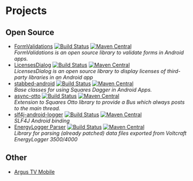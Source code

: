 Projects
===========

Open Source
-----------

* [FormValidations](https://psdev.de/FormValidations) [![Build Status](https://ci.psdev.de/job/PSDevFormValidations/badge/icon)](https://ci.psdev.de/job/PSDevFormValidations/) [![Maven Central](https://maven-badges.herokuapp.com/maven-central/de.psdev.formvalidations/formvalidations/badge.svg)](https://maven-badges.herokuapp.com/maven-central/de.psdev.formvalidations/formvalidations)  
  *FormValidations is an open source library to validate forms in Android apps.*
* [LicensesDialog](https://psdev.de/LicensesDialog) [![Build Status](https://ci.psdev.de/job/PSDevLicensesDialog/badge/icon)](https://ci.psdev.de/job/PSDevLicensesDialog/)  [![Maven Central](https://maven-badges.herokuapp.com/maven-central/de.psdev.licensesdialog/licensesdialog/badge.svg)](https://maven-badges.herokuapp.com/maven-central/de.psdev.licensesdialog/licensesdialog)  
  *LicensesDialog is an open source library to display licenses of third-party libraries in an Android app*
* [stabbed-android](https://psdev.de/stabbed-android) [![Build Status](https://ci.psdev.de/job/PSDevStabbedAndroid/badge/icon)](https://ci.psdev.de/job/PSDevStabbedAndroid/) [![Maven Central](https://maven-badges.herokuapp.com/maven-central/de.psdev/stabbed-android/badge.svg)](https://maven-badges.herokuapp.com/maven-central/de.psdev/stabbed-android)  
  *Base classes for using Squares Dagger in Android Apps.*
* [async-otto](https://psdev.de/async-otto) [![Build Status](https://ci.psdev.de/job/PSDevAsyncOtto/badge/icon)](https://ci.psdev.de/job/PSDevAsyncOtto/) [![Maven Central](https://maven-badges.herokuapp.com/maven-central/de.psdev/async-otto/badge.svg)](https://maven-badges.herokuapp.com/maven-central/de.psdev/async-otto)  
  *Extension to Squares Otto library to provide a Bus which always posts to the main thread.*
* [slf4j-android-logger](https://psdev.de/slf4j-android-logger) [![Build Status](https://ci.psdev.de/job/PSDevSLF4JAndroidLogger/badge/icon)](https://ci.psdev.de/job/PSDevSLF4JAndroidLogger/) [![Maven Central](https://maven-badges.herokuapp.com/maven-central/de.psdev.slf4j-android-logger/slf4j-android-logger/badge.svg)](https://maven-badges.herokuapp.com/maven-central/de.psdev.slf4j-android-logger/slf4j-android-logger)  
  *SLF4J Android binding*
* [EnergyLogger Parser](https://psdev.de/energylogger-parser) [![Build Status](https://ci.psdev.de/job/PSDevEnergyLoggerParser/badge/icon)](https://ci.psdev.de/job/PSDevEnergyLoggerParser/)  [![Maven Central](https://maven-badges.herokuapp.com/maven-central/de.psdev/energylogger-parser/badge.svg)](https://maven-badges.herokuapp.com/maven-central/de.psdev/energylogger-parser)  
  *Library for parsing (already patched) data files exported from Voltcraft EnergyLogger 3500/4000*

Other
-----

* [Argus TV Mobile](https://argus-tv-mobile.de)
